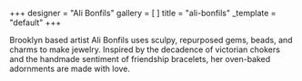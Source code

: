 +++
designer = "Ali Bonfils"
gallery = [ ]
title = "ali-bonfils"
_template = "default"
+++

Brooklyn based artist Ali Bonfils uses sculpy, repurposed gems, beads, and charms to make jewelry. Inspired by the decadence of victorian chokers and the handmade sentiment of friendship bracelets, her oven-baked adornments are made with love.
